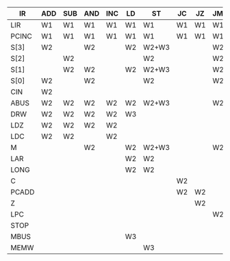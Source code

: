 IR    | ADD | SUB | AND | INC | LD | ST    | JC | JZ | JMP | *XOR | *DEC | *STP
------|-----|-----|-----|-----|----|-------|----|----|-----|------|------|-----
LIR   | W1  | W1  | W1  | W1  | W1 | W1    | W1 | W1 | W1  | W1   | W1   | W1
PCINC | W1  | W1  | W1  | W1  | W1 | W1    | W1 | W1 | W1  | W1   | W1   | W1
S[3]  | W2  |     | W2  |     | W2 | W2+W3 |    |    | W2  |      | W2   |
S[2]  |     | W2  |     |     |    | W2    |    |    | W2  | W2   | W2   |
S[1]  |     | W2  | W2  |     | W2 | W2+W3 |    |    | W2  | W2   | W2   |
S[0]  | W2  |     | W2  |     |    | W2    |    |    | W2  |      | W2   |
CIN   | W2  |     |     |     |    |       |    |    |     |      | W2   |
ABUS  | W2  | W2  | W2  | W2  | W2 | W2+W3 |    |    | W2  | W2   | W2   |
DRW   | W2  | W2  | W2  | W2  | W3 |       |    |    |     | W2   | W2   |
LDZ   | W2  | W2  | W2  | W2  |    |       |    |    |     | W2   | W2   |
LDC   | W2  | W2  |     | W2  |    |       |    |    |     |      | W2   |
M     |     |     | W2  |     | W2 | W2+W3 |    |    | W2  | W2   |      |
LAR   |     |     |     |     | W2 | W2    |    |    |     |      |      |
LONG  |     |     |     |     | W2 | W2    |    |    |     |      |      |
C     |     |     |     |     |    |       | W2 |    |     |      |      |
PCADD |     |     |     |     |    |       | W2 | W2 |     |      |      |
Z     |     |     |     |     |    |       |    | W2 |     |      |      |
LPC   |     |     |     |     |    |       |    |    | W2  |      |      |
STOP  |     |     |     |     |    |       |    |    |     |      |      | W2
MBUS  |     |     |     |     | W3 |       |    |    |     |      |      |
MEMW  |     |     |     |     |    | W3    |    |    |     |      |      |
